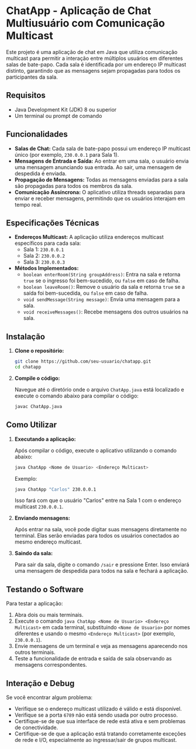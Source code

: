 # ChatApp - Aplicação de Chat Multiusuário com Comunicação Multicast

Este projeto é uma aplicação de chat em Java que utiliza comunicação multicast para permitir a interação entre múltiplos usuários em diferentes salas de bate-papo. Cada sala é identificada por um endereço IP multicast distinto, garantindo que as mensagens sejam propagadas para todos os participantes da sala.

## Requisitos

- Java Development Kit (JDK) 8 ou superior
- Um terminal ou prompt de comando

## Funcionalidades

- **Salas de Chat:** Cada sala de bate-papo possui um endereço IP multicast único (por exemplo, `230.0.0.1` para Sala 1).
- **Mensagens de Entrada e Saída:** Ao entrar em uma sala, o usuário envia uma mensagem anunciando sua entrada. Ao sair, uma mensagem de despedida é enviada.
- **Propagação de Mensagens:** Todas as mensagens enviadas para a sala são propagadas para todos os membros da sala.
- **Comunicação Assíncrona:** O aplicativo utiliza threads separadas para enviar e receber mensagens, permitindo que os usuários interajam em tempo real.

## Especificações Técnicas

- **Endereços Multicast:** A aplicação utiliza endereços multicast específicos para cada sala:
  - Sala 1: `230.0.0.1`
  - Sala 2: `230.0.0.2`
  - Sala 3: `230.0.0.3`
- **Métodos Implementados:**
  - `boolean enterRoom(String groupAddress)`: Entra na sala e retorna `true` se o ingresso foi bem-sucedido, ou `false` em caso de falha.
  - `boolean leaveRoom()`: Remove o usuário da sala e retorna `true` se a saída foi bem-sucedida, ou `false` em caso de falha.
  - `void sendMessage(String message)`: Envia uma mensagem para a sala.
  - `void receiveMessages()`: Recebe mensagens dos outros usuários na sala.

## Instalação

1. **Clone o repositório:**

   ```bash
   git clone https://github.com/seu-usuario/chatapp.git
   cd chatapp
   ```

2. **Compile o código:**

   Navegue até o diretório onde o arquivo `ChatApp.java` está localizado e execute o comando abaixo para compilar o código:

   ```bash
   javac ChatApp.java
   ```

## Como Utilizar

1. **Executando a aplicação:**

   Após compilar o código, execute o aplicativo utilizando o comando abaixo:

   ```bash
   java ChatApp <Nome de Usuario> <Endereço Multicast>
   ```

   Exemplo:

   ```bash
   java ChatApp "Carlos" 230.0.0.1
   ```

   Isso fará com que o usuário "Carlos" entre na Sala 1 com o endereço multicast `230.0.0.1`.

2. **Enviando mensagens:**

   Após entrar na sala, você pode digitar suas mensagens diretamente no terminal. Elas serão enviadas para todos os usuários conectados ao mesmo endereço multicast.

3. **Saindo da sala:**

   Para sair da sala, digite o comando `/sair` e pressione Enter. Isso enviará uma mensagem de despedida para todos na sala e fechará a aplicação.

## Testando o Software

Para testar a aplicação:

1. Abra dois ou mais terminais.
2. Execute o comando `java ChatApp <Nome de Usuario> <Endereço Multicast>` em cada terminal, substituindo `<Nome de Usuario>` por nomes diferentes e usando o mesmo `<Endereço Multicast>` (por exemplo, `230.0.0.1`).
3. Envie mensagens de um terminal e veja as mensagens aparecendo nos outros terminais.
4. Teste a funcionalidade de entrada e saída de sala observando as mensagens correspondentes.

## Interação e Debug

Se você encontrar algum problema:

- Verifique se o endereço multicast utilizado é válido e está disponível.
- Verifique se a porta `6789` não está sendo usada por outro processo.
- Certifique-se de que sua interface de rede está ativa e sem problemas de conectividade.
- Certifique-se de que a aplicação está tratando corretamente exceções de rede e I/O, especialmente ao ingressar/sair de grupos multicast.


